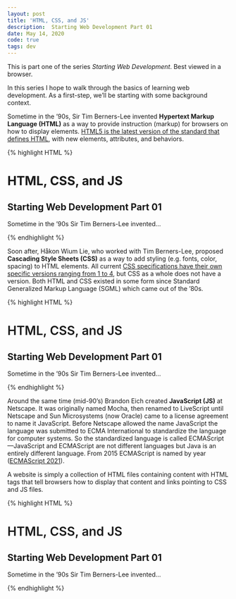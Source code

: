 ```yaml
---
layout: post
title: 'HTML, CSS, and JS'
description:  Starting Web Development Part 01
date: May 14, 2020
code: true
tags: dev
---
```


This is part one of the series *Starting Web Development*. Best viewed in a browser.

In this series I hope to walk through the basics of learning web development. As a first-step, we’ll be starting with some background context.


Sometime in the ’90s, Sir Tim Berners-Lee invented **Hypertext Markup Language (HTML)** as a way to provide instruction (markup) for browsers on how to display elements. [HTML5 is the latest version of the standard that defines HTML](https://html.spec.whatwg.org/multipage/), with new elements, attributes, and behaviors.

{% highlight HTML %}
<h1>HTML, CSS, and JS</h1>
<h2>Starting Web Development Part 01</h2>
<p>Sometime in the ’90s Sir Tim Berners-Lee invented…</p>
{% endhighlight %}

Soon after, Håkon Wium Lie, who worked with Tim Berners-Lee, proposed **Cascading Style Sheets (CSS)** as a way to add styling (e.g. fonts, color, spacing) to HTML elements. All current [CSS specifications have their own specific versions ranging from 1 to 4](https://www.w3.org/Style/CSS/current-work), but CSS as a whole does not have a version. Both HTML and CSS existed in some form since Standard Generalized Markup Language (SGML) which came out of the ’80s.

{% highlight HTML %}
<h1 style="font-weight: 600; margin-bottom: 20px;">HTML, CSS, and JS</h1>
<h2 style="line-height: 1.2;">Starting Web Development Part 01</h2>
<p>Sometime in the ’90s Sir Tim Berners-Lee invented…</p>
{% endhighlight %}

Around the same time (mid-90’s) Brandon Eich created **JavaScript (JS)** at Netscape. It was originally named Mocha, then renamed to LiveScript until Netscape and Sun Microsystems (now Oracle) came to a license agreement to name it JavaScript. Before Netscape allowed the name JavaScript the language was submitted to ECMA International to standardize the language for computer systems. So the standardized language is called ECMAScript—JavaScript and ECMAScript are not different languages but Java is an entirely different language. From 2015 ECMAScript is named by year ([ECMAScript 2021](https://tc39.es/ecma262/)).

A website is simply a collection of HTML files containing content with HTML tags that tell browsers how to display that content and links pointing to CSS and JS files.

{% highlight HTML %}
<!DOCTYPE html>
<html lang='en'>

  <head>
    <link rel="stylesheet" type="text/css" href="/css/main.css" />
    <script src="/js/script.js"></script>
  </head>

  <h1 style="font-weight: 600; margin-bottom: 20px;">HTML, CSS, and JS</h1>
  <h2 style="line-height: 1.2;">Starting Web Development Part 01</h2>
  <p>Sometime in the ’90s Sir Tim Berners-Lee invented…</p>

</html>
{% endhighlight %}
